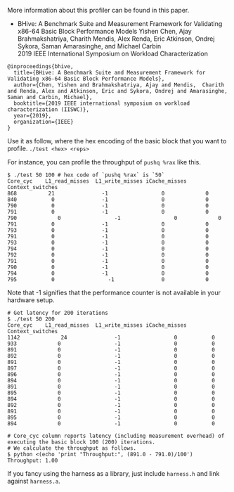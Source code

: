 More information about this profiler can be found in this paper.
* BHive: A Benchmark Suite and Measurement Framework for Validating x86-64 Basic Block Performance Models
  Yishen Chen, Ajay Brahmakshatriya, Charith Mendis, Alex Renda, Eric Atkinson, Ondrej Sykora, Saman Amarasinghe, and Michael Carbin</br>
  2019 IEEE International Symposium on Workload Characterization</br>


```
@inproceedings{bhive,
  title={BHive: A Benchmark Suite and Measurement Framework for Validating x86-64 Basic Block Performance Models},
  author={Chen, Yishen and Brahmakshatriya, Ajay and Mendis,  Charith and Renda, Alex and Atkinson, Eric and Sykora, Ondrej and Amarasinghe, Saman and Carbin, Michael},
  booktitle={2019 IEEE international symposium on workload characterization (IISWC)},
  year={2019},
  organization={IEEE}
}
```


Use it as follow, where <hex> the hex encoding of the basic block that you want to profile.
`./test <hex> <reps>`

For instance, you can profile the throughput of `pushq %rax` like this. 

```
$ ./test 50 100 # hex code of `pushq %rax` is `50`
Core_cyc	L1_read_misses	L1_write_misses	iCache_misses	Context_switches
868	         21	              -1	             0	           0
840	          0	              -1	             0	           0
790	          0	              -1	             0	           0
791	          0	              -1	             0	           0
790          	0	              -1	             0	           0
791	          0	              -1	             0	           0
793	          0	              -1	             0	           0
791	          0	              -1	             0	           0
793	          0	              -1	             0	           0
794	          0	              -1	             0	           0
792	          0	              -1	             0	           0
791	          0	              -1	             0	           0
790	          0	              -1	             0	           0
794	          0	              -1	             0	           0
795	          0             	-1	             0	           0
```

Note that -1 signifies that the performance counter is not available in your hardware setup.

```
# Get latency for 200 iterations 
$ ./test 50 200
Core_cyc	L1_read_misses	L1_write_misses	iCache_misses	Context_switches
1142	         24	              -1	             0	         0
933	            0	              -1	             0	         0
891	            0	              -1	             0	         0
892	            0	              -1	             0	         0
891	            0	              -1	             0	         0
897	            0	              -1	             0	         0
896	            0	              -1	             0	         0
894	            0	              -1	             0	         0
891	            0	              -1	             0	         0
895	            0	              -1	             0	         0
894	            0	              -1	             0	         0
892	            0	              -1	             0	         0
891	            0	              -1	             0	         0
895	            0	              -1	             0	         0
894	            0	              -1	             0	         0

# Core_cyc column reports latency (including measurement overhead) of executing the basic block 100 (200) iterations.
# We calculate the throughput as follows.
$ python <(echo 'print "Throughput:", (891.0 - 791.0)/100')
Throughput: 1.00
```

If you fancy using the harness as a library, just include `harness.h` and link against `harness.a`.
